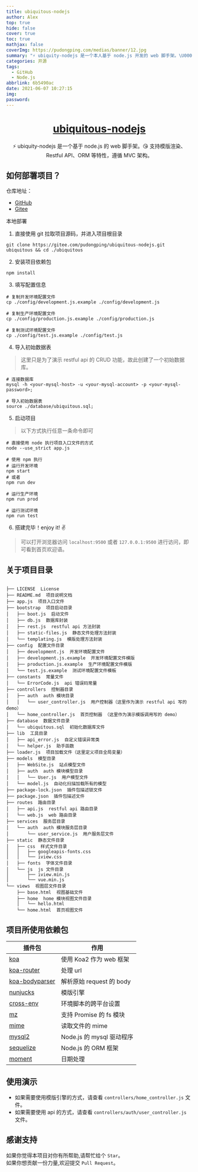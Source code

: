 ```yaml
---
title: ubiquitous-nodejs
author: Alex
top: true
hide: false
cover: true
toc: true
mathjax: false
coverImg: https://pudongping.com/medias/banner/12.jpg
summary: "⚡ ubiquity-nodejs 是一个本人基于 node.js 开发的 web 脚手架。\U0001F618 支持模版渲染、Restful API、ORM 等特性，遵循 MVC 架构。"
categories: 开源
tags:
  - GitHub
  - Node.js
abbrlink: 6b5490ac
date: 2021-06-07 10:27:15
img:
password:
---
```


<p align="center">
    <h1 align="center"><a href="https://pudodngping.com">ubiquitous-nodejs</a></h1>
    <p align="center">⚡ ubiquity-nodejs 是一个基于 node.js 的 web 脚手架。😘 支持模版渲染、Restful API、ORM 等特性，遵循 MVC 架构。</p>
</p>

## 如何部署项目？

仓库地址：
- [GitHub](https://github.com/pudongping/ubiquitous-nodejs.git)
- [Gitee](https://gitee.com/pudongping/ubiquitous-nodejs.git)

本地部署
1. 直接使用 git 拉取项目源码，并进入项目根目录

```shell
git clone https://gitee.com/pudongping/ubiquitous-nodejs.git ubiquitous && cd ./ubiquitous
```

2. 安装项目依赖包

```shell
npm install
```

3. 填写配置信息

```shell
# 复制开发环境配置文件
cp ./config/development.js.example ./config/development.js

# 复制生产环境配置文件
cp ./config/production.js.example ./config/production.js

# 复制测试环境配置文件
cp ./config/test.js.example ./config/test.js
```

4. 导入初始数据表
> 这里只是为了演示 restful api 的 CRUD 功能，故此创建了一个初始数据库。

```shell
# 连接数据库
mysql -h <your-mysql-host> -u <your-mysql-account> -p <your-mysql-password>;

# 导入初始数据表
source ./database/ubiquitous.sql;
```

5. 启动项目
> 以下方式执行任意一条命令即可

```shell
# 直接使用 node 执行项目入口文件的方式
node --use_strict app.js

# 使用 npm 执行
# 运行开发环境
npm start
# 或者
npm run dev

# 运行生产环境
npm run prod

# 运行测试环境
npm run test
```

6. 搭建完毕！enjoy it! ✌️
> 可以打开浏览器访问 `localhost:9500` 或者 `127.0.0.1:9500` 进行访问，即可看到首页欢迎语。

## 关于项目目录

```shell

├── LICENSE  License
├── README.md  项目说明文档
├── app.js  项目入口文件
├── bootstrap  项目启动目录
│   ├── boot.js  启动文件
│   ├── db.js  数据库封装
│   ├── rest.js  restful api 方法封装
│   ├── static-files.js  静态文件处理方法封装
│   └── templating.js  模版处理方法封装
├── config  配置文件目录
│   ├── development.js  开发环境配置文件
│   ├── development.js.example  开发环境配置文件模版
│   ├── production.js.example  生产环境配置文件模版
│   └── test.js.example  测试环境配置文件模板
├── constants  常量文件
│   └── ErrorCode.js  api 错误码常量
├── controllers  控制器目录
│   ├── auth  auth 模块目录
│   │   └── user_controller.js  用户控制器（这里作为演示 restful api 写的 demo）
│   └── home_controller.js  首页控制器 （这里作为演示模版调用写的 demo）
├── database  数据文件目录
│   └── ubiquitous.sql  初始化数据库文件
├── lib  工具目录
│   ├── api_error.js  自定义错误异常类
│   └── helper.js  助手函数
├── loader.js  项目加载文件（这里定义项目全局变量）
├── models  模型目录
│   ├── WebSite.js  站点模型文件
│   ├── auth  auth 模块模型目录
│   │   └── User.js  用户模型文件
│   └── model.js  自动化扫描加载所有的模型
├── package-lock.json  插件包描述锁文件
├── package.json  插件包描述文件
├── routes  路由目录
│   ├── api.js  restful api 路由目录
│   └── web.js  web 路由目录
├── services  服务层目录
│   └── auth  auth 模块服务层目录
│       └── user_service.js  用户服务层文件
├── static  静态文件目录
│   ├── css  样式文件目录
│   │   ├── googleapis-fonts.css
│   │   └── iview.css
│   ├── fonts  字体文件目录
│   └── js  js 文件目录
│       ├── iview.min.js
│       └── vue.min.js
└── views  视图层文件目录
    ├── base.html  视图基础文件
    ├── home  home 模块视图文件目录
    │   └── hello.html
    └── home.html  首页视图文件

```

## 项目所使用依赖包

插件包 | 作用
--- | ---
[koa](https://koa.bootcss.com/) | 使用 Koa2 作为 web 框架
[koa-router](https://github.com/koajs/router) | 处理 url
[koa-bodyparser](https://github.com/koajs/bodyparser) | 解析原始 request 的 body
[nunjucks](https://mozilla.github.io/nunjucks/cn/templating.html) | 模版引擎
[cross-env](https://github.com/kentcdodds/cross-env#readme) | 环境脚本的跨平台设置
[mz](https://github.com/normalize/mz#readme) | 支持 Promise 的 fs 模块
[mime](https://github.com/broofa/mime#readme) | 读取文件的 mime
[mysql2](https://github.com/sidorares/node-mysql2#readme) | Node.js 的 mysql 驱动程序
[sequelize](https://www.sequelize.com.cn/) | Node.js 的 ORM 框架
[moment](http://momentjs.cn/) | 日期处理

## 使用演示
- 如果需要使用模版引擎的方式，请查看 `controllers/home_controller.js` 文件。
- 如果需要使用 api 的方式，请查看 `controllers/auth/user_controller.js` 文件。

## 感谢支持

如果你觉得本项目对你有所帮助,请帮忙给个 `Star`。  
如果你想贡献一份力量,欢迎提交 `Pull Request`。
